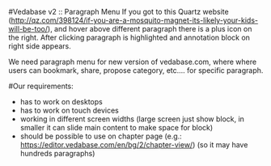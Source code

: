 #Vedabase v2 :: Paragraph Menu
If you got to this Quartz website 
(http://qz.com/398124/if-you-are-a-mosquito-magnet-its-likely-your-kids-will-be-too/), 
and hover above different paragraph there is a plus icon on the right. 
After clicking paragraph is highlighted and annotation block on right 
side appears.

We need paragraph menu for new version of vedabase.com, where where users can bookmark, share, propose category, etc.... for specific paragraph.

#Our requirements:
- has to work on desktops
- has to work on touch devices
- working in different screen widths (large screen just show block, in 
smaller it can slide main content to make space for block)
- should be possible to use on chapter page (e.g.: 
https://editor.vedabase.com/en/bg/2/chapter-view/) (so it may have 
hundreds paragraphs)
